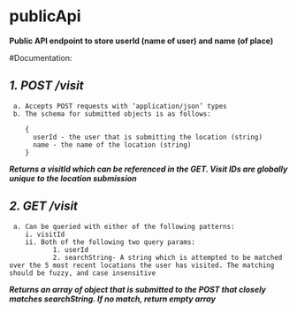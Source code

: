 # publicApi

**Public API endpoint to store userId (name of user) and name (of place)**

#Documentation:

 ## ***1. POST /visit***
     a. Accepts POST requests with ‘application/json’ types
     b. The schema for submitted objects is as follows: 
     
        {
          userId - the user that is submitting the location (string)
          name - the name of the location (string)  
        }
    
  ***Returns a visitId which can be referenced in the GET. Visit IDs are globally unique to the location submission***
  
 ## ***2. GET /visit***
     a. Can be queried with either of the following patterns:
        i. visitId 
        ii. Both of the following two query params: 
               1. userId
               2. searchString- A string which is attempted to be matched over the 5 most recent locations the user has visited. The matching should be fuzzy, and case insensitive
   
   ***Returns an array of object that is submitted to the POST that closely matches searchString. If no match, return empty array***

